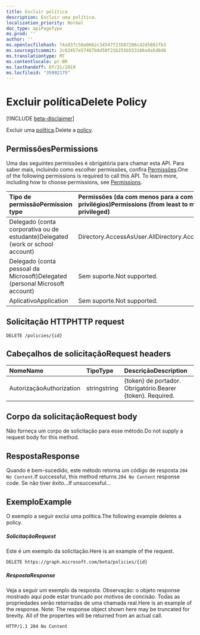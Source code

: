 ```yaml
---
title: Excluir política
description: Excluir uma política.
localization_priority: Normal
doc_type: apiPageType
ms.prod: ''
author: ''
ms.openlocfilehash: 74a937c58a0662c34547f23587206c42d5801fb3
ms.sourcegitcommit: 2c62457e57467b8d50f21b255b553106a9a5d8d6
ms.translationtype: MT
ms.contentlocale: pt-BR
ms.lasthandoff: 07/31/2019
ms.locfileid: "35992175"
---
```

# <a name="delete-policy"></a><span data-ttu-id="cd7fb-103">Excluir política</span><span class="sxs-lookup"><span data-stu-id="cd7fb-103">Delete Policy</span></span>

[!INCLUDE [beta-disclaimer](../../includes/beta-disclaimer.md)]

<span data-ttu-id="cd7fb-104">Excluir uma [política](../resources/policy.md).</span><span class="sxs-lookup"><span data-stu-id="cd7fb-104">Delete a [policy](../resources/policy.md).</span></span>

## <a name="permissions"></a><span data-ttu-id="cd7fb-105">Permissões</span><span class="sxs-lookup"><span data-stu-id="cd7fb-105">Permissions</span></span>
<span data-ttu-id="cd7fb-p101">Uma das seguintes permissões é obrigatória para chamar esta API. Para saber mais, incluindo como escolher permissões, confira [Permissões](/graph/permissions-reference).</span><span class="sxs-lookup"><span data-stu-id="cd7fb-p101">One of the following permissions is required to call this API. To learn more, including how to choose permissions, see [Permissions](/graph/permissions-reference).</span></span>

|<span data-ttu-id="cd7fb-108">Tipo de permissão</span><span class="sxs-lookup"><span data-stu-id="cd7fb-108">Permission type</span></span>      | <span data-ttu-id="cd7fb-109">Permissões (da com menos para a com mais privilégios)</span><span class="sxs-lookup"><span data-stu-id="cd7fb-109">Permissions (from least to most privileged)</span></span>              |
|:--------------------|:---------------------------------------------------------|
|<span data-ttu-id="cd7fb-110">Delegado (conta corporativa ou de estudante)</span><span class="sxs-lookup"><span data-stu-id="cd7fb-110">Delegated (work or school account)</span></span> | <span data-ttu-id="cd7fb-111">Directory.AccessAsUser.All</span><span class="sxs-lookup"><span data-stu-id="cd7fb-111">Directory.AccessAsUser.All</span></span>    |
|<span data-ttu-id="cd7fb-112">Delegado (conta pessoal da Microsoft)</span><span class="sxs-lookup"><span data-stu-id="cd7fb-112">Delegated (personal Microsoft account)</span></span> | <span data-ttu-id="cd7fb-113">Sem suporte.</span><span class="sxs-lookup"><span data-stu-id="cd7fb-113">Not supported.</span></span>    |
|<span data-ttu-id="cd7fb-114">Aplicativo</span><span class="sxs-lookup"><span data-stu-id="cd7fb-114">Application</span></span> | <span data-ttu-id="cd7fb-115">Sem suporte.</span><span class="sxs-lookup"><span data-stu-id="cd7fb-115">Not supported.</span></span> |

## <a name="http-request"></a><span data-ttu-id="cd7fb-116">Solicitação HTTP</span><span class="sxs-lookup"><span data-stu-id="cd7fb-116">HTTP request</span></span>

```http
DELETE /policies/{id}
```
## <a name="request-headers"></a><span data-ttu-id="cd7fb-117">Cabeçalhos de solicitação</span><span class="sxs-lookup"><span data-stu-id="cd7fb-117">Request headers</span></span>
| <span data-ttu-id="cd7fb-118">Nome</span><span class="sxs-lookup"><span data-stu-id="cd7fb-118">Name</span></span>       | <span data-ttu-id="cd7fb-119">Tipo</span><span class="sxs-lookup"><span data-stu-id="cd7fb-119">Type</span></span> | <span data-ttu-id="cd7fb-120">Descrição</span><span class="sxs-lookup"><span data-stu-id="cd7fb-120">Description</span></span>|
|:---------------|:--------|:----------|
| <span data-ttu-id="cd7fb-121">Autorização</span><span class="sxs-lookup"><span data-stu-id="cd7fb-121">Authorization</span></span>  | <span data-ttu-id="cd7fb-122">string</span><span class="sxs-lookup"><span data-stu-id="cd7fb-122">string</span></span>  | <span data-ttu-id="cd7fb-p102">{token} de portador. Obrigatório.</span><span class="sxs-lookup"><span data-stu-id="cd7fb-p102">Bearer {token}. Required.</span></span> |

## <a name="request-body"></a><span data-ttu-id="cd7fb-125">Corpo da solicitação</span><span class="sxs-lookup"><span data-stu-id="cd7fb-125">Request body</span></span>
<span data-ttu-id="cd7fb-126">Não forneça um corpo de solicitação para esse método.</span><span class="sxs-lookup"><span data-stu-id="cd7fb-126">Do not supply a request body for this method.</span></span>

## <a name="response"></a><span data-ttu-id="cd7fb-127">Resposta</span><span class="sxs-lookup"><span data-stu-id="cd7fb-127">Response</span></span>

<span data-ttu-id="cd7fb-128">Quando é bem-sucedido, este método retorna um código de resposta `204 No Content`.</span><span class="sxs-lookup"><span data-stu-id="cd7fb-128">If successful, this method returns `204 No Content` response code.</span></span> <span data-ttu-id="cd7fb-129">Se não tiver êxito...</span><span class="sxs-lookup"><span data-stu-id="cd7fb-129">If unsuccessful...</span></span>

## <a name="example"></a><span data-ttu-id="cd7fb-130">Exemplo</span><span class="sxs-lookup"><span data-stu-id="cd7fb-130">Example</span></span>
<span data-ttu-id="cd7fb-131">O exemplo a seguir exclui uma política.</span><span class="sxs-lookup"><span data-stu-id="cd7fb-131">The following example deletes a policy.</span></span>

##### <a name="request"></a><span data-ttu-id="cd7fb-132">Solicitação</span><span class="sxs-lookup"><span data-stu-id="cd7fb-132">Request</span></span>
<span data-ttu-id="cd7fb-133">Este é um exemplo da solicitação.</span><span class="sxs-lookup"><span data-stu-id="cd7fb-133">Here is an example of the request.</span></span>

```http
DELETE https://graph.microsoft.com/beta/policies/{id}
```

##### <a name="response"></a><span data-ttu-id="cd7fb-134">Resposta</span><span class="sxs-lookup"><span data-stu-id="cd7fb-134">Response</span></span>
<span data-ttu-id="cd7fb-p104">Veja a seguir um exemplo da resposta. Observação: o objeto response mostrado aqui pode estar truncado por motivos de concisão. Todas as propriedades serão retornadas de uma chamada real.</span><span class="sxs-lookup"><span data-stu-id="cd7fb-p104">Here is an example of the response. Note: The response object shown here may be truncated for brevity. All of the properties will be returned from an actual call.</span></span>

```http
HTTP/1.1 204 No Content
```
